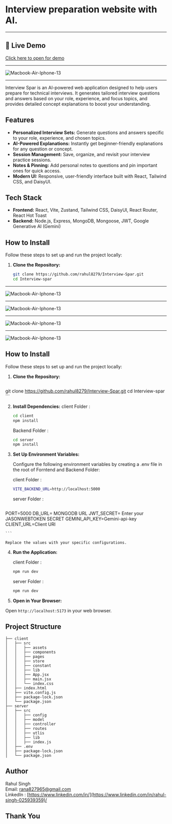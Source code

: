 # Interview preparation website with AI.


-------
## 🔗 Live Demo
<a href="https://interview-spar.onrender.com/" target="_blank" rel="noopener noreferrer">
  Click here to open for demo
</a>


---  
![Macbook-Air-Iphone-13](https://github.com/rahul8279/Interview-Spar/blob/main/s1.png?raw=true)



---

Interview Spar is an AI-powered web application designed to help users prepare for technical interviews. It generates tailored interview questions and answers based on your role, experience, and focus topics, and provides detailed concept explanations to boost your understanding.

## Features

- **Personalized Interview Sets:** Generate questions and answers specific to your role, experience, and chosen topics.
- **AI-Powered Explanations:** Instantly get beginner-friendly explanations for any question or concept.
- **Session Management:** Save, organize, and revisit your interview practice sessions.
- **Notes & Pinning:** Add personal notes to questions and pin important ones for quick access.
- **Modern UI:** Responsive, user-friendly interface built with React, Tailwind CSS, and DaisyUI.

## Tech Stack

- **Frontend:** React, Vite, Zustand, Tailwind CSS, DaisyUI, React Router, React Hot Toast
- **Backend:** Node.js, Express, MongoDB, Mongoose, JWT, Google Generative AI (Gemini)

## How to Install

Follow these steps to set up and run the project locally:

1.  **Clone the Repository:**

    ```bash
    git clone https://github.com/rahul8279/Interview-Spar.git
    cd Interview-spar
    ```

---


  
![Macbook-Air-Iphone-13](https://github.com/rahul8279/Interview-Spar/blob/main/s2.png?raw=true)



---

![Macbook-Air-Iphone-13](https://github.com/rahul8279/Interview-Spar/blob/main/s3.png?raw=true)

----


![Macbook-Air-Iphone-13](https://github.com/rahul8279/Interview-Spar/blob/main/s4.png?raw=true)



----

![Macbook-Air-Iphone-13](https://github.com/rahul8279/Interview-Spar/blob/main/s5.png?raw=true)



## How to Install

Follow these steps to set up and run the project locally:

1.  **Clone the Repository:**

    ```bash
   git clone https://github.com/rahul8279/Interview-Spar.git
    cd Interview-spar
    ```

2.  **Install Dependencies:**
    client Folder :

    ```bash
    cd client
    npm install
    ```

    Backend Folder :

    ```bash
    cd server
    npm install
    ```

3.  **Set Up Environment Variables:**

    Configure the following environment variables by creating a .env file in the root of Forntend and Backend Folder:

    client Folder :

    ```bash
    VITE_BACKEND_URL=http://localhost:5000
    ```

    server Folder :

    ```bash
   PORT=5000
DB_URL= MONGODB URL
JWT_SECRET= Enter your JASONWEBTOKEN SECRET
GEMINI_API_KEY=Gemini-api-key
CLIENT_URL=Client URl

    ```

    Replace the values with your specific configurations.

4.  **Run the Application:**

    client Folder :

    ```bash
    npm run dev
    ```

    server Folder :

    ```bash
    npm run dev
    ```

5.  **Open in Your Browser:**

Open `http://localhost:5173` in your web browser.

## Project Structure

    ├── client
    │   ├── src
    │   │   ├── assets
    │   │   ├── components
    │   │   ├── pages
    │   │   ├── store
    │   │   ├── constant
    │   │   ├── lib
    │   │   ├── App.jsx
    │   │   ├── main.jsx
    │   │   └── index.css
    │   ├── index.html
    │   ├── vite.config.js
    │   ├── package-lock.json
    │   └── package.json
    ├── server
    │   ├── src
    │   │   ├── config
    │   │   ├── model
    │   │   ├── controller
    │   │   ├── routes
    │   │   ├── utlis
    │   │   ├── lib
    │   │   ├── index.js
    │   ├── .env
    │   ├── package-lock.json
    │   └── package.json

## Author

Rahul Singh \
Email: rana827965@gmail.com \
LinkedIn : [https://www.linkedin.com/in/](https://www.linkedin.com/in/rahul-singh-025939359)/







## Thank You

